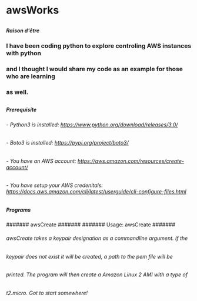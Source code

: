 # awsWorks
##
##### Raison d'être 
###
### I have been coding python to explore controling AWS instances with python
### and I thought I would share my code as an example for those who are learning
### as well. 
###
##
##### Prerequisite
#####
###### - Python3 is installed: https://www.python.org/download/releases/3.0/
###### - Boto3 is installed: https://pypi.org/project/boto3/
###### - You have an AWS account: https://aws.amazon.com/resources/create-account/
###### - You have setup your AWS credenitals: https://docs.aws.amazon.com/cli/latest/userguide/cli-configure-files.html 
##
##### Programs
#####
####### awsCreate
#######
####### Usage: awsCreate <keypair>
#######
###### awsCreate takes a keypair designation as a commandline argument. If the
###### keypair does not exist it will be created, a path to the pem file will be
###### printed. The program will then create a Amazon Linux 2 AMI with a type of
###### t2.micro. Got to start somewhere!
######

